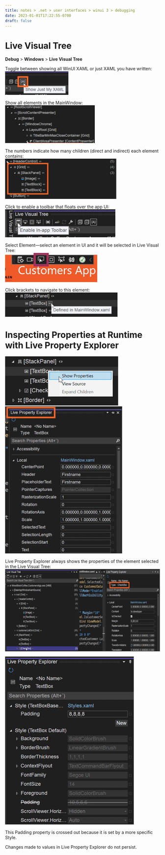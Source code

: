 ```yaml
---
title: notes > .net > user interfaces > winui 3 > debugging
date: 2023-01-01T17:22:55-0700
draft: false
---
```

# Live Visual Tree
**Debug** > **Windows** > **Live Visual Tree**

Toggle between showing all WinUI XAML or just XAML you have written:  
<img src="Debugging-image1.png" style="width:2.14167in;height:0.8in" />    

Show all elements in the MainWindow:  
<img src="Debugging-image2.png" style="width:3.04167in;height:1.28333in" />    

The numbers indicate how many children (direct and indirect) each element contains:  
<img src="Debugging-image3.png" style="width:3.775in;height:1.36667in" />    

Click to enable a toolbar that floats over the app UI:  
<img src="Debugging-image4.png" style="width:3.74167in;height:0.94167in" />  

Select Element—select an element in UI and it will be selected in Live Visual Tree:  
<img src="Debugging-image5.png" style="width:3.125in;height:0.99167in" />  

Click brackets to navigate to this element:  
<img src="Debugging-image6.png" style="width:3.81667in;height:0.825in" />  

# Inspecting Properties at Runtime with Live Property Explorer
<img src="Debugging-image7.png" style="width:3.83333in;height:1.66667in" />  

<img src="Debugging-image8.png" style="width:3.96667in;height:4.99167in" />  

Live Property Explorer always shows the properties of the element selected in the Live Visual Tree:  
<img src="Debugging-image9.png" style="width:6.99167in;height:2.78333in" />   

<img src="Debugging-image10.png" style="width:4.36667in;height:5.7in" />   

This Padding property is crossed out because it is set by a more specific Style.  

Changes made to values in Live Property Explorer do not persist.  